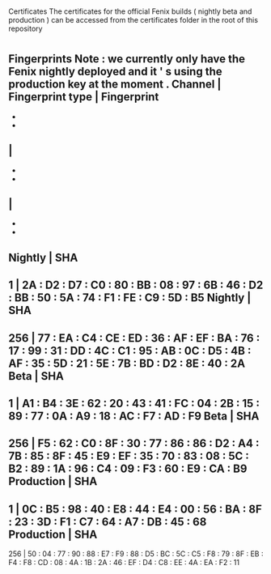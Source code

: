 #
Certificates
The
certificates
for
the
official
Fenix
builds
(
nightly
beta
and
production
)
can
be
accessed
from
the
certificates
folder
in
the
root
of
this
repository
#
#
Fingerprints
Note
:
we
currently
only
have
the
Fenix
nightly
deployed
and
it
'
s
using
the
production
key
at
the
moment
.
Channel
|
Fingerprint
type
|
Fingerprint
-
-
-
|
-
-
-
|
-
-
-
Nightly
|
SHA
-
1
|
2A
:
D2
:
D7
:
C0
:
80
:
BB
:
08
:
97
:
6B
:
46
:
D2
:
BB
:
50
:
5A
:
74
:
F1
:
FE
:
C9
:
5D
:
B5
Nightly
|
SHA
-
256
|
77
:
EA
:
C4
:
CE
:
ED
:
36
:
AF
:
EF
:
BA
:
76
:
17
:
99
:
31
:
DD
:
4C
:
C1
:
95
:
AB
:
0C
:
D5
:
4B
:
AF
:
35
:
5D
:
21
:
5E
:
7B
:
BD
:
D2
:
8E
:
40
:
2A
Beta
|
SHA
-
1
|
A1
:
B4
:
3E
:
62
:
20
:
43
:
41
:
FC
:
04
:
2B
:
15
:
89
:
77
:
0A
:
A9
:
18
:
AC
:
F7
:
AD
:
F9
Beta
|
SHA
-
256
|
F5
:
62
:
C0
:
8F
:
30
:
77
:
86
:
86
:
D2
:
A4
:
7B
:
85
:
8F
:
45
:
E9
:
EF
:
35
:
70
:
83
:
08
:
5C
:
B2
:
89
:
1A
:
96
:
C4
:
09
:
F3
:
60
:
E9
:
CA
:
B9
Production
|
SHA
-
1
|
0C
:
B5
:
98
:
40
:
E8
:
44
:
E4
:
00
:
56
:
BA
:
8F
:
23
:
3D
:
F1
:
C7
:
64
:
A7
:
DB
:
45
:
68
Production
|
SHA
-
256
|
50
:
04
:
77
:
90
:
88
:
E7
:
F9
:
88
:
D5
:
BC
:
5C
:
C5
:
F8
:
79
:
8F
:
EB
:
F4
:
F8
:
CD
:
08
:
4A
:
1B
:
2A
:
46
:
EF
:
D4
:
C8
:
EE
:
4A
:
EA
:
F2
:
11
